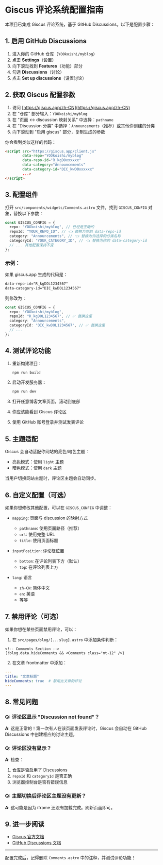 # Giscus 评论系统配置指南

本项目已集成 Giscus 评论系统，基于 GitHub Discussions。以下是配置步骤：

## 1. 启用 GitHub Discussions

1. 进入你的 GitHub 仓库（`YOOkoishi/myblog`）
2. 点击 **Settings**（设置）
3. 向下滚动找到 **Features**（功能）部分
4. 勾选 **Discussions**（讨论）
5. 点击 **Set up discussions**（设置讨论）

## 2. 获取 Giscus 配置参数

1. 访问 [https://giscus.app/zh-CN](https://giscus.app/zh-CN)
2. 在 "仓库" 部分输入：`YOOkoishi/myblog`
3. 在 "页面 ↔️ discussion 映射关系" 中选择：`pathname`
4. 在 "Discussion 分类" 中选择：`Announcements`（推荐）或其他你创建的分类
5. 向下滚动到 "启用 giscus" 部分，复制生成的参数

你会看到类似这样的代码：

```html
<script src="https://giscus.app/client.js"
        data-repo="YOOkoishi/myblog"
        data-repo-id="R_kgDOxxxxxx"
        data-category="Announcements"
        data-category-id="DIC_kwDOxxxxxx"
        ...>
</script>
```

## 3. 配置组件

打开 `src/components/widgets/Comments.astro` 文件，找到 `GISCUS_CONFIG` 对象，替换以下参数：

```typescript
const GISCUS_CONFIG = {
  repo: "YOOkoishi/myblog", // 已经是正确的
  repoId: "YOUR_REPO_ID", // 👈 替换为你的 data-repo-id
  category: "Announcements", // 👈 替换为你选择的分类名称
  categoryId: "YOUR_CATEGORY_ID", // 👈 替换为你的 data-category-id
  // ... 其他配置保持不变
};
```

### 示例：

如果 giscus.app 生成的代码是：

```html
data-repo-id="R_kgDOL1234567"
data-category-id="DIC_kwDOL1234567"
```

则修改为：

```typescript
const GISCUS_CONFIG = {
  repo: "YOOkoishi/myblog",
  repoId: "R_kgDOL1234567", // ✅ 替换这里
  category: "Announcements",
  categoryId: "DIC_kwDOL1234567", // ✅ 替换这里
  // ...
};
```

## 4. 测试评论功能

1. 重新构建项目：
   ```bash
   npm run build
   ```

2. 启动开发服务器：
   ```bash
   npm run dev
   ```

3. 打开任意博客文章页面，滚动到底部
4. 你应该能看到 Giscus 评论区
5. 使用 GitHub 账号登录并测试发表评论

## 5. 主题适配

Giscus 会自动适配你网站的亮色/暗色主题：
- 亮色模式：使用 `light` 主题
- 暗色模式：使用 `dark` 主题

当用户切换网站主题时，评论区主题会自动同步。

## 6. 自定义配置（可选）

如果你想修改其他配置，可以在 `GISCUS_CONFIG` 中调整：

- `mapping`: 页面与 discussion 的映射方式
  - `pathname`: 使用页面路径（推荐）
  - `url`: 使用完整 URL
  - `title`: 使用页面标题
  
- `inputPosition`: 评论框位置
  - `bottom`: 在评论列表下方（默认）
  - `top`: 在评论列表上方

- `lang`: 语言
  - `zh-CN`: 简体中文
  - `en`: 英语
  - 等等

## 7. 禁用评论（可选）

如果你想在某些页面禁用评论，可以：

1. 在 `src/pages/blog/[...slug].astro` 中添加条件判断：

```astro
<!-- Comments Section -->
{!blog.data.hideComments && <Comments class="mt-12" />}
```

2. 在文章 frontmatter 中添加：

```yaml
---
title: "文章标题"
hideComments: true  # 禁用此文章的评论
---
```

## 8. 常见问题

### Q: 评论区显示 "Discussion not found"？
**A**: 这是正常的！第一次有人在该页面发表评论时，Giscus 会自动在 GitHub Discussions 中创建相应的讨论主题。

### Q: 评论区没有显示？
**A**: 检查：
1. 仓库是否启用了 Discussions
2. `repoId` 和 `categoryId` 是否正确
3. 浏览器控制台是否有错误信息

### Q: 主题切换后评论区主题没有更新？
**A**: 这可能是因为 iframe 还没有加载完成。刷新页面即可。

## 9. 进一步阅读

- [Giscus 官方文档](https://giscus.app/zh-CN)
- [GitHub Discussions 文档](https://docs.github.com/zh/discussions)

---

配置完成后，记得删除 `Comments.astro` 中的注释，并测试评论功能！
